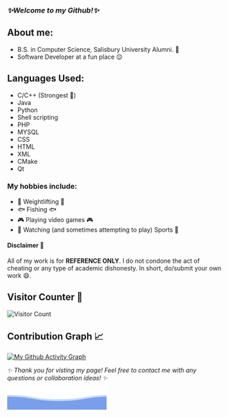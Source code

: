 ### _✨Welcome to my Github!✨_

## About me:

- B.S. in Computer Science, Salisbury University Alumni. 🥳
- Software Developer at a fun place 😉

## Languages Used:
  - C/C++ (Strongest 💪)
  - Java
  - Python
  - Shell scripting
  - PHP
  - MYSQL
  - CSS
  - HTML
  - XML
  - CMake
  - Qt
  
### My hobbies include:

  - 💪 Weightlifting 💪
  - 🐟 Fishing 🐟
  - 🎮 Playing video games 🎮
  - 🏈 Watching (and sometimes attempting to play) Sports 🏈 
  
#### Disclaimer :rotating_light:
  
  All of my work is for **REFERENCE ONLY**.  I do not condone the act of cheating or any type of academic dishonesty. In short, do/submit your own work 😄.

## Visitor Counter :eyes:

![Visitor Count](https://profile-counter.glitch.me/{samdish7}/count.svg)

## Contribution Graph :chart_with_upwards_trend:

[![My Github Activity Graph](https://activity-graph.herokuapp.com/graph?username=samdish7&theme=react-dark)](https://github.com/ashutosh00710/github-readme-activity-graph)

_✨ Thank you for visting my page! Feel free to contact me with any questions or collaboration ideas! ✨_

![](https://github.com/amandewatnitrr/amandewatnitrr/blob/main/imgs/bottom_header.svg)
